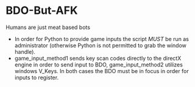 # BDO-But-AFK
Humans are just meat based bots

- In order for Python to provide game inputs the script *MUST* be run as administrator (otherwise Python is not permitted to grab the window handle).
- game_input_method1 sends key scan codes directly to the directX engine in order to send input to BDO, game_input_method2 utilizes windows V_Keys. In both cases the BDO must be in focus in order for inputs to register.

